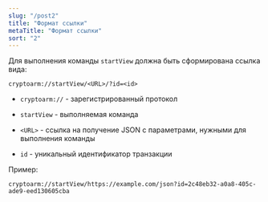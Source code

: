```yaml
---
slug: "/post2"
title: "Формат ссылки"
metaTitle: "Формат ссылки"
sort: "2"
---
```



Для выполнения команды `startView` должна быть сформирована ссылка вида:

```
cryptoarm://startView/<URL>/?id=<id>
```

- `cryptoarm://` - зарегистрированный протокол

- `startView` - выполняемая команда

- `<URL>` - ссылка на получение JSON с параметрами, нужными для выполнения команды

- `id` - уникальный идентификатор транзакции

Пример:

```
cryptoarm://startView/https://example.com/json?id=2c48eb32-a0a8-405c-ade9-eed130605cba
```

